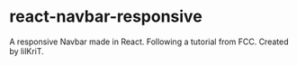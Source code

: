 # react-navbar-responsive

A responsive Navbar made in React. Following a tutorial from FCC.
Created by lilKriT.

